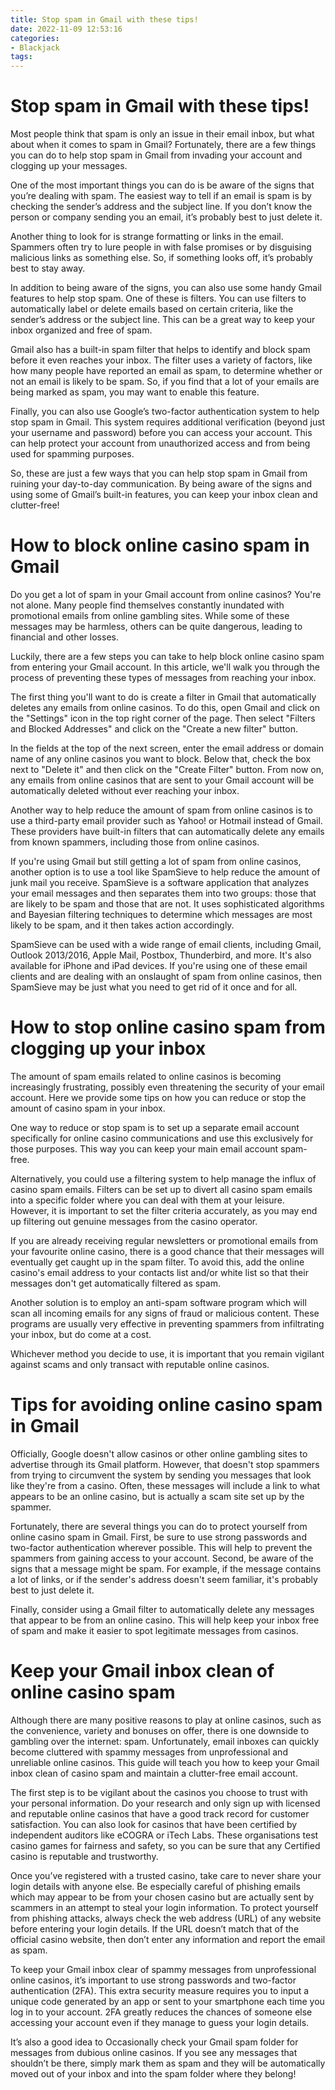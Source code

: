 ```yaml
---
title: Stop spam in Gmail with these tips!
date: 2022-11-09 12:53:16
categories:
- Blackjack
tags:
---
```



#  Stop spam in Gmail with these tips!

Most people think that spam is only an issue in their email inbox, but what about when it comes to spam in Gmail? Fortunately, there are a few things you can do to help stop spam in Gmail from invading your account and clogging up your messages.

One of the most important things you can do is be aware of the signs that you’re dealing with spam. The easiest way to tell if an email is spam is by checking the sender’s address and the subject line. If you don’t know the person or company sending you an email, it’s probably best to just delete it.

Another thing to look for is strange formatting or links in the email. Spammers often try to lure people in with false promises or by disguising malicious links as something else. So, if something looks off, it’s probably best to stay away.

In addition to being aware of the signs, you can also use some handy Gmail features to help stop spam. One of these is filters. You can use filters to automatically label or delete emails based on certain criteria, like the sender’s address or the subject line. This can be a great way to keep your inbox organized and free of spam.

Gmail also has a built-in spam filter that helps to identify and block spam before it even reaches your inbox. The filter uses a variety of factors, like how many people have reported an email as spam, to determine whether or not an email is likely to be spam. So, if you find that a lot of your emails are being marked as spam, you may want to enable this feature.

Finally, you can also use Google’s two-factor authentication system to help stop spam in Gmail. This system requires additional verification (beyond just your username and password) before you can access your account. This can help protect your account from unauthorized access and from being used for spamming purposes.

So, these are just a few ways that you can help stop spam in Gmail from ruining your day-to-day communication. By being aware of the signs and using some of Gmail’s built-in features, you can keep your inbox clean and clutter-free!

#  How to block online casino spam in Gmail

Do you get a lot of spam in your Gmail account from online casinos? You're not alone. Many people find themselves constantly inundated with promotional emails from online gambling sites. While some of these messages may be harmless, others can be quite dangerous, leading to financial and other losses.

Luckily, there are a few steps you can take to help block online casino spam from entering your Gmail account. In this article, we'll walk you through the process of preventing these types of messages from reaching your inbox. 

The first thing you'll want to do is create a filter in Gmail that automatically deletes any emails from online casinos. To do this, open Gmail and click on the "Settings" icon in the top right corner of the page. Then select "Filters and Blocked Addresses" and click on the "Create a new filter" button.

In the fields at the top of the next screen, enter the email address or domain name of any online casinos you want to block. Below that, check the box next to "Delete it" and then click on the "Create Filter" button. From now on, any emails from online casinos that are sent to your Gmail account will be automatically deleted without ever reaching your inbox.

Another way to help reduce the amount of spam from online casinos is to use a third-party email provider such as Yahoo! or Hotmail instead of Gmail. These providers have built-in filters that can automatically delete any emails from known spammers, including those from online casinos.

If you're using Gmail but still getting a lot of spam from online casinos, another option is to use a tool like SpamSieve to help reduce the amount of junk mail you receive. SpamSieve is a software application that analyzes your email messages and then separates them into two groups: those that are likely to be spam and those that are not. It uses sophisticated algorithms and Bayesian filtering techniques to determine which messages are most likely to be spam, and it then takes action accordingly.

SpamSieve can be used with a wide range of email clients, including Gmail, Outlook 2013/2016, Apple Mail, Postbox, Thunderbird, and more. It's also available for iPhone and iPad devices. If you're using one of these email clients and are dealing with an onslaught of spam from online casinos, then SpamSieve may be just what you need to get rid of it once and for all.

#  How to stop online casino spam from clogging up your inbox

The amount of spam emails related to online casinos is becoming increasingly frustrating, possibly even threatening the security of your email account. Here we provide some tips on how you can reduce or stop the amount of casino spam in your inbox.

One way to reduce or stop spam is to set up a separate email account specifically for online casino communications and use this exclusively for those purposes. This way you can keep your main email account spam-free.

Alternatively, you could use a filtering system to help manage the influx of casino spam emails. Filters can be set up to divert all casino spam emails into a specific folder where you can deal with them at your leisure. However, it is important to set the filter criteria accurately, as you may end up filtering out genuine messages from the casino operator.

If you are already receiving regular newsletters or promotional emails from your favourite online casino, there is a good chance that their messages will eventually get caught up in the spam filter. To avoid this, add the online casino's email address to your contacts list and/or white list so that their messages don't get automatically filtered as spam.

Another solution is to employ an anti-spam software program which will scan all incoming emails for any signs of fraud or malicious content. These programs are usually very effective in preventing spammers from infiltrating your inbox, but do come at a cost.

Whichever method you decide to use, it is important that you remain vigilant against scams and only transact with reputable online casinos.

#  Tips for avoiding online casino spam in Gmail

Officially, Google doesn't allow casinos or other online gambling sites to advertise through its Gmail platform. However, that doesn't stop spammers from trying to circumvent the system by sending you messages that look like they're from a casino. Often, these messages will include a link to what appears to be an online casino, but is actually a scam site set up by the spammer.

Fortunately, there are several things you can do to protect yourself from online casino spam in Gmail. First, be sure to use strong passwords and two-factor authentication wherever possible. This will help to prevent the spammers from gaining access to your account. Second, be aware of the signs that a message might be spam. For example, if the message contains a lot of links, or if the sender's address doesn't seem familiar, it's probably best to just delete it.

Finally, consider using a Gmail filter to automatically delete any messages that appear to be from an online casino. This will help keep your inbox free of spam and make it easier to spot legitimate messages from casinos.

#  Keep your Gmail inbox clean of online casino spam

Although there are many positive reasons to play at online casinos, such as the convenience, variety and bonuses on offer, there is one downside to gambling over the internet: spam. Unfortunately, email inboxes can quickly become cluttered with spammy messages from unprofessional and unreliable online casinos. This guide will teach you how to keep your Gmail inbox clean of casino spam and maintain a clutter-free email account.

The first step is to be vigilant about the casinos you choose to trust with your personal information. Do your research and only sign up with licensed and reputable online casinos that have a good track record for customer satisfaction. You can also look for casinos that have been certified by independent auditors like eCOGRA or iTech Labs. These organisations test casino games for fairness and safety, so you can be sure that any Certified casino is reputable and trustworthy.

Once you’ve registered with a trusted casino, take care to never share your login details with anyone else. Be especially careful of phishing emails which may appear to be from your chosen casino but are actually sent by scammers in an attempt to steal your login information. To protect yourself from phishing attacks, always check the web address (URL) of any website before entering your login details. If the URL doesn’t match that of the official casino website, then don’t enter any information and report the email as spam.

To keep your Gmail inbox clear of spammy messages from unprofessional online casinos, it’s important to use strong passwords and two-factor authentication (2FA). This extra security measure requires you to input a unique code generated by an app or sent to your smartphone each time you log in to your account. 2FA greatly reduces the chances of someone else accessing your account even if they manage to guess your login details.

It’s also a good idea to Occasionally check your Gmail spam folder for messages from dubious online casinos. If you see any messages that shouldn’t be there, simply mark them as spam and they will be automatically moved out of your inbox and into the spam folder where they belong!